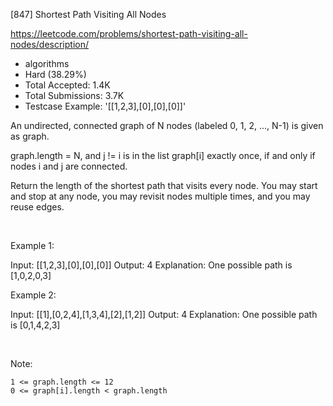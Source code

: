 [847] Shortest Path Visiting All Nodes  

https://leetcode.com/problems/shortest-path-visiting-all-nodes/description/

* algorithms
* Hard (38.29%)
* Total Accepted:    1.4K
* Total Submissions: 3.7K
* Testcase Example:  '[[1,2,3],[0],[0],[0]]'

An undirected, connected graph of N nodes (labeled 0, 1, 2, ..., N-1) is given as graph.

graph.length = N, and j != i is in the list graph[i] exactly once, if and only if nodes i and j are connected.

Return the length of the shortest path that visits every node. You may start and stop at any node, you may revisit nodes multiple times, and you may reuse edges.

 




Example 1:


Input: [[1,2,3],[0],[0],[0]]
Output: 4
Explanation: One possible path is [1,0,2,0,3]

Example 2:


Input: [[1],[0,2,4],[1,3,4],[2],[1,2]]
Output: 4
Explanation: One possible path is [0,1,4,2,3]


 

Note:


	1 <= graph.length <= 12
	0 <= graph[i].length < graph.length

